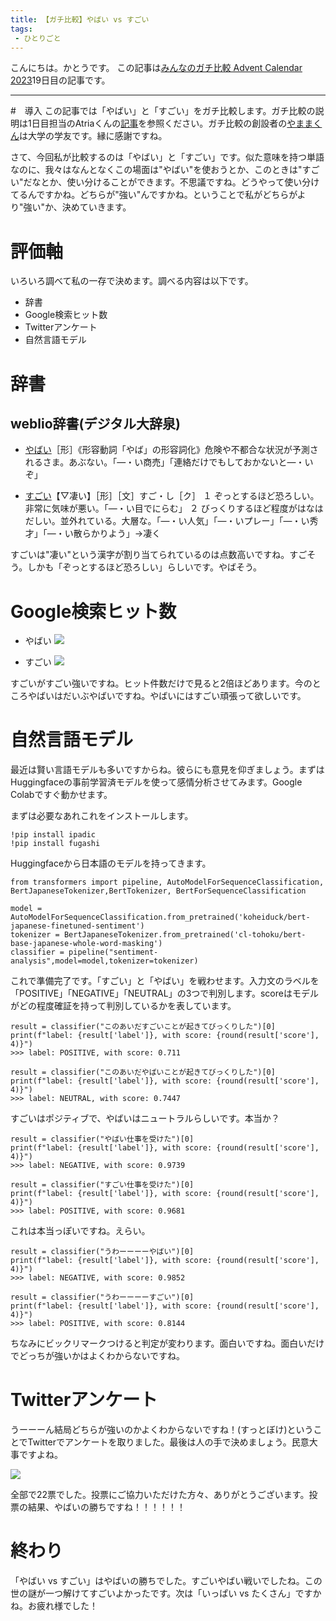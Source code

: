 ```yaml
---
title: 【ガチ比較】やばい vs すごい
tags: 
 - ひとりごと
---
```


こんにちは。かとうです。
この記事は[みんなのガチ比較 Advent Calendar 2023](https://adventar.org/calendars/8623)19日目の記事です。

---
#　導入
この記事では「やばい」と「すごい」をガチ比較します。ガチ比較の説明は1日目担当のAtriaくんの[記事](https://note.com/riariariaa/n/n129c15e767dc)を参照ください。ガチ比較の創設者の[やままくん](https://front-hair.hatenablog.com/about)は大学の学友です。縁に感謝ですね。

さて、今回私が比較するのは「やばい」と「すごい」です。似た意味を持つ単語なのに、我々はなんとなくこの場面は"やばい"を使おうとか、このときは"すごい"だなとか、使い分けることができます。不思議ですね。どうやって使い分けてるんですかね。どちらが"強い"んですかね。ということで私がどちらがより"強い"か、決めていきます。

# 評価軸
いろいろ調べて私の一存で決めます。調べる内容は以下です。
- 辞書
- Google検索ヒット数
- Twitterアンケート
- 自然言語モデル

# 辞書
## weblio辞書(デジタル大辞泉)
- [やばい](https://www.weblio.jp/content/%E3%82%84%E3%81%B0%E3%81%84)［形］《形容動詞「やば」の形容詞化》危険や不都合な状況が予測されるさま。あぶない。「—・い商売」「連絡だけでもしておかないと—・いぞ」

- [すごい](https://www.weblio.jp/content/%E3%81%99%E3%81%94%E3%81%84)【▽凄い】［形］［文］すご・し［ク］
    １ ぞっとするほど恐ろしい。非常に気味が悪い。「—・い目でにらむ」
    ２ びっくりするほど程度がはなはだしい。並外れている。大層な。「—・い人気」「—・いプレー」「—・い秀才」「—・い散らかりよう」→凄く

すごいは"凄い"という漢字が割り当てられているのは点数高いですね。すごそう。しかも「ぞっとするほど恐ろしい」らしいです。やばそう。

# Google検索ヒット数

- やばい
![](https://cdn.discordapp.com/attachments/633986787529981975/1186129614905557012/2023-12-18_11.15.28.png?ex=65922049&is=657fab49&hm=430bdf0e4063aeb787842c0ada383fcb292f238be39f638eda07b2d799199ea5&)

- すごい
![](https://cdn.discordapp.com/attachments/633986787529981975/1186129644248903690/2023-12-18_11.15.40.png?ex=65922050&is=657fab50&hm=4ee1ae55c0ef146fd2037f93daf61f86828b9d787059295fd78c17d13772405b&)

すごいがすごい強いですね。ヒット件数だけで見ると2倍ほどあります。今のところやばいはだいぶやばいですね。やばいにはすごい頑張って欲しいです。

# 自然言語モデル
最近は賢い言語モデルも多いですからね。彼らにも意見を仰ぎましょう。まずはHuggingfaceの事前学習済モデルを使って感情分析させてみます。Google Colabですぐ動かせます。

まずは必要なあれこれをインストールします。
```
!pip install ipadic
!pip install fugashi
```

Huggingfaceから日本語のモデルを持ってきます。
```
from transformers import pipeline, AutoModelForSequenceClassification, BertJapaneseTokenizer,BertTokenizer, BertForSequenceClassification

model = AutoModelForSequenceClassification.from_pretrained('koheiduck/bert-japanese-finetuned-sentiment') 
tokenizer = BertJapaneseTokenizer.from_pretrained('cl-tohoku/bert-base-japanese-whole-word-masking')
classifier = pipeline("sentiment-analysis",model=model,tokenizer=tokenizer)
```
これで準備完了です。「すごい」と「やばい」を戦わせます。入力文のラベルを「POSITIVE」「NEGATIVE」「NEUTRAL」の3つで判別します。scoreはモデルがどの程度確証を持って判別しているかを表しています。

```
result = classifier("このあいだすごいことが起きてびっくりした")[0]
print(f"label: {result['label']}, with score: {round(result['score'], 4)}")
>>> label: POSITIVE, with score: 0.711
```

```
result = classifier("このあいだやばいことが起きてびっくりした")[0]
print(f"label: {result['label']}, with score: {round(result['score'], 4)}")
>>> label: NEUTRAL, with score: 0.7447
```
すごいはポジティブで、やばいはニュートラルらしいです。本当か？

```
result = classifier("やばい仕事を受けた")[0]
print(f"label: {result['label']}, with score: {round(result['score'], 4)}")
>>> label: NEGATIVE, with score: 0.9739
```
```
result = classifier("すごい仕事を受けた")[0]
print(f"label: {result['label']}, with score: {round(result['score'], 4)}")
>>> label: POSITIVE, with score: 0.9681
```
これは本当っぽいですね。えらい。
```
result = classifier("うわーーーーやばい")[0]
print(f"label: {result['label']}, with score: {round(result['score'], 4)}")
>>> label: NEGATIVE, with score: 0.9852
```
```
result = classifier("うわーーーーすごい")[0]
print(f"label: {result['label']}, with score: {round(result['score'], 4)}")
>>> label: POSITIVE, with score: 0.8144
```
ちなみにビックリマークつけると判定が変わります。面白いですね。面白いだけでどっちが強いかはよくわからないですね。

# Twitterアンケート
うーーーん結局どちらが強いのかよくわからないですね！(すっとぼけ)ということでTwitterでアンケートを取りました。最後は人の手で決めましょう。民意大事ですよね。

![](https://cdn.discordapp.com/attachments/633986787529981975/1186614058896609351/2023-12-19_19.20.25.png?ex=6593e375&is=65816e75&hm=862d5f2ea62b4b09408fdb88d43143ca856068045939097b70cc09a8d17a8743&)

全部で22票でした。投票にご協力いただけた方々、ありがとうございます。投票の結果、やばいの勝ちですね！！！！！！

# 終わり
「やばい vs すごい」はやばいの勝ちでした。すごいやばい戦いでしたね。この世の謎が一つ解けてすごいよかったです。次は「いっぱい vs たくさん」ですかね。お疲れ様でした！